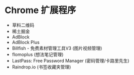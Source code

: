 
# Chrome 扩展程序

- 草料二维码
- 稀土掘金
- AdBlock
- AdBlock Plus
- Billfish - 免费素材管理工具V3 (图片视频管理)
- flomoplus (想法笔记管理)
- LastPass: Free Password Manager (密码管理/卡路里先生)
- Raindrop.io (书签收藏夹管理)
